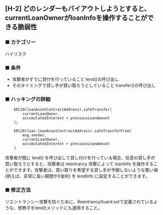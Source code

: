 ## [H-2] どのレンダーもバイアウトしようとすると、currentLoanOwnerがloanInfoを操作することができる脆弱性

### ■ カテゴリー

ハイリスク

### ■ 条件

- 攻撃者がすでに貸付を行っていること lend()の呼び出し
- そのタイミングで貸し手が買い取ろうとしていること transfer()の呼び出し

### ■ ハッキングの詳細

```sol
    ERC20(loanAssetContractAddress).safeTransfer(
        currentLoanOwner,
        accumulatedInterest + previousLoanAmount
    );
```

```sol
    ERC20(loan.loanAssetContractAddress).safeTransferFrom(
        msg.sender,
        currentLoanOwner,
        accumulatedInterest + previousLoanAmount    
    )
```

攻撃者が既に lend() を呼び出して貸し付けを行っている場合、任意の貸し手が買い取ろうとすると、攻撃者は reentrancy 攻撃によって loanInfo を操作することができます。攻撃者は、買い取りを希望する貸し手が予期しないような悪い値 (例えば、非常に長い期間や0金利) を lendInfo に設定することができます。

### ■ 修正方法

リエントランシー攻撃を防ぐために、ReentrancyGuard.solで定義されているような、修飾子をlend()メソッドにも適用すること。